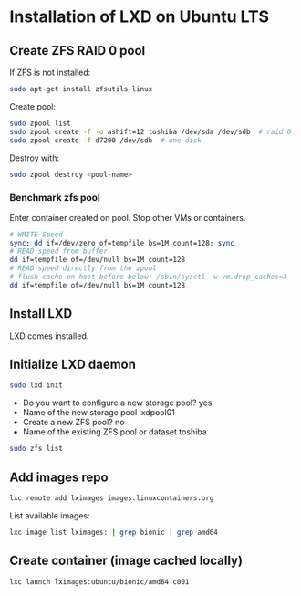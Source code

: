 # Installation of LXD on Ubuntu LTS
## Create ZFS RAID 0 pool
If ZFS is not installed:
```bash
sudo apt-get install zfsutils-linux
```
Create pool:
```bash
sudo zpool list
sudo zpool create -f -o ashift=12 toshiba /dev/sda /dev/sdb  # raid 0
sudo zpool create -f d7200 /dev/sdb  # one disk
```
Destroy with:
```sh
sudo zpool destroy <pool-name>
```
### Benchmark zfs pool
Enter container created on pool. Stop other VMs or containers.
```sh
# WRITE Speed
sync; dd if=/dev/zero of=tempfile bs=1M count=128; sync
# READ speed from buffer
dd if=tempfile of=/dev/null bs=1M count=128
# READ speed directly from the zpool
# flush cache on host before below: /sbin/sysctl -w vm.drop_caches=3
dd if=tempfile of=/dev/null bs=1M count=128
```

## Install LXD
LXD comes installed.

## Initialize LXD daemon
```bash
sudo lxd init
```
- Do you want to configure a new storage pool? yes
- Name of the new storage pool  lxdpool01
- Create a new ZFS pool? no
- Name of the existing ZFS pool or dataset toshiba
```bash
sudo zfs list
```

## Add images repo
```bash
lxc remote add lximages images.linuxcontainers.org
```
List available images:
```bash
lxc image list lximages: | grep bionic | grep amd64
```

## Create container (image cached locally)
```bash
lxc launch lximages:ubuntu/bionic/amd64 c001
```
